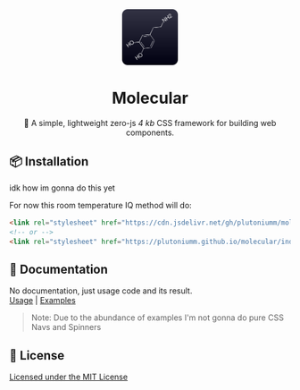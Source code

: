 <div align="center">
  <img src="./assets/logo.svg" width="100px" height="100px" alt="Logo" />
  <h1>Molecular</h1>
  <p>🧪 A simple, lightweight zero-js <i>4 kb</i> CSS framework for building web components.</p>
  <p>
</div>

## 📦 Installation
idk how im gonna do this yet

For now this room temperature IQ method will do:
```html
<link rel="stylesheet" href="https://cdn.jsdelivr.net/gh/plutoniumm/molecular@gh-pages/index.css">
<!-- or -->
<link rel="stylesheet" href="https://plutoniumm.github.io/molecular/index.css">
```

## 📖 Documentation
No documentation, just usage code and its result. \
[Usage](https://github.com/plutoniumm/molecular/blob/main/index.html) | [Examples](https://plutoniumm.github.io/molecular/examples)

> Note: Due to the abundance of examples I'm not gonna do pure CSS Navs and Spinners


## 📝 License
[Licensed under the MIT License](./license)